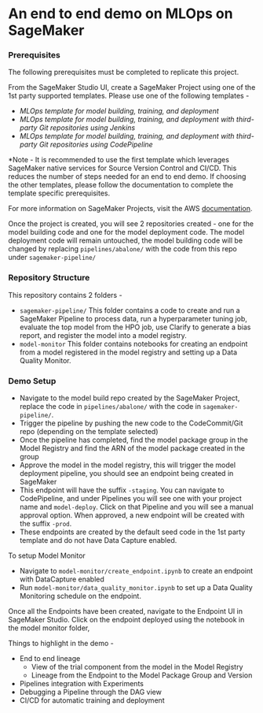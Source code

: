 # An end to end demo on MLOps on SageMaker

### Prerequisites
The following prerequisites must be completed to replicate this project.

From the SageMaker Studio UI, create a SageMaker Project using one of the 1st party supported templates. Please use one of the following templates - 
* *MLOps template for model building, training, and deployment*
* *MLOps template for model building, training, and deployment with third-party Git repositories using Jenkins*
* *MLOps template for model building, training, and deployment with third-party Git repositories using CodePipeline*

*Note - It is recommended to use the first template which leverages SageMaker native services for Source Version Control and CI/CD. This reduces the number of steps needed for an end to end demo. If choosing the other templates, please follow the documentation to complete the template specific prerequisites. 

For more information on SageMaker Projects, visit the AWS [documentation](https://docs.aws.amazon.com/sagemaker/latest/dg/sagemaker-projects-whatis.html). 

Once the project is created, you will see 2 repositories created - one for the model building code and one for the model deployment code. The model deployment code will remain untouched, the model building code will be changed by replacing `pipelines/abalone/` with the code from this repo under `sagemaker-pipeline/`

### Repository Structure

This repository contains 2 folders -
* `sagemaker-pipeline/`
    This folder contains a code to create and run a SageMaker Pipeline to process data, run a hyperparameter tuning job, evaluate the top model from the HPO job, use Clarify to generate a bias report, and register the model into a model registry. 
* `model-monitor`
    This folder contains notebooks for creating an endpoint from a model registered in the model registry and setting up a Data Quality Monitor. 

### Demo Setup

* Navigate to the model build repo created by the SageMaker Project, replace the code in `pipelines/abalone/` with the code in `sagemaker-pipeline/`. 
* Trigger the pipeline by pushing the new code to the CodeCommit/Git repo (depending on the template selected)
* Once the pipeline has completed, find the model package group in the Model Registry and find the ARN of the model package created in the group
* Approve the model in the model registry, this will trigger the model deployment pipeline, you should see an endpoint being created in SageMaker
* This endpoint will have the suffix `-staging`. You can navigate to CodePipeline, and under Pipelines you will see one with your project name and `model-deploy`. Click on that Pipeline and you will see a manual approval option. When approved, a new endpoint will be created with the suffix `-prod`. 
* These endpoints are created by the default seed code in the 1st party template and do not have Data Capture enabled. 

To setup Model Monitor
* Navigate to `model-monitor/create_endpoint.ipynb` to create an endpoint with DataCapture enabled
* Run `model-monitor/data_quality_monitor.ipynb` to set up a Data Quality Monitoring schedule on the endpoint. 

Once all the Endpoints have been created, navigate to the Endpoint UI in SageMaker Studio. Click on the endpoint deployed using the notebook in the model monitor folder, 

Things to highlight in the demo -
* End to end lineage
    * View of the trial component from the model in the Model Registry
    * Lineage from the Endpoint to the Model Package Group and Version
* Pipelines integration with Experiments
* Debugging a Pipeline through the DAG view
* CI/CD for automatic training and deployment

